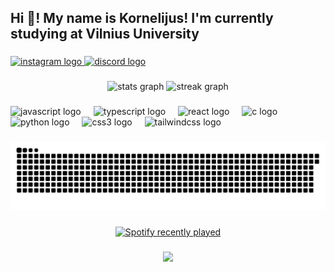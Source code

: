 <h2 align="left">Hi 👋! My name is Kornelijus! I'm currently studying at Vilnius University</h2>

###

<div align="left">
  <a href="https://www.instagram.com/kornelijusbaublys/" target="_blank">
    <img src="https://img.shields.io/static/v1?message=Instagram&logo=instagram&label=&color=E4405F&logoColor=white&labelColor=&style=for-the-badge" height="35" alt="instagram logo"  />
  </a>
  <a href="kornelijus24" target="_blank">
    <img src="https://img.shields.io/static/v1?message=Discord&logo=discord&label=&color=7289DA&logoColor=white&labelColor=&style=for-the-badge" height="35" alt="discord logo"  />
  </a>
</div>

###

<div align="center">
  <img src="https://github-readme-stats.vercel.app/api?username=kornelijus24&hide_title=false&hide_rank=false&show_icons=true&include_all_commits=true&count_private=true&disable_animations=false&theme=dracula&locale=en&hide_border=false&order=1" height="150" alt="stats graph"  />
  <img src="https://streak-stats.demolab.com?user=kornelijus24&locale=en&mode=daily&theme=dracula&hide_border=false&border_radius=5&order=3" height="150" alt="streak graph"  />
</div>

###

<div align="left">
  <img src="https://cdn.jsdelivr.net/gh/devicons/devicon/icons/javascript/javascript-original.svg" height="40" alt="javascript logo"  />
  <img width="12" />
  <img src="https://cdn.jsdelivr.net/gh/devicons/devicon/icons/typescript/typescript-original.svg" height="40" alt="typescript logo"  />
  <img width="12" />
  <img src="https://cdn.jsdelivr.net/gh/devicons/devicon/icons/react/react-original.svg" height="40" alt="react logo"  />
  <img width="12" />
  <img src="https://cdn.jsdelivr.net/gh/devicons/devicon/icons/c/c-original.svg" height="40" alt="c logo"  />
  <img width="12" />
  <img src="https://cdn.jsdelivr.net/gh/devicons/devicon/icons/python/python-original.svg" height="40" alt="python logo"  />
  <img width="12" />
  <img src="https://cdn.jsdelivr.net/gh/devicons/devicon/icons/css3/css3-original.svg" height="40" alt="css3 logo"  />
  <img width="12" />
  <img src="https://cdn.jsdelivr.net/gh/devicons/devicon/icons/tailwindcss/tailwindcss-original-wordmark.svg" height="40" alt="tailwindcss logo"  />
</div>

###

<picture>
  <source media="(prefers-color-scheme: dark)" srcset="https://raw.githubusercontent.com/Kornelijus24/Kornelijus24/output/github-snake-dark.svg" />
  <source media="(prefers-color-scheme: light)" srcset="https://raw.githubusercontent.com/Kornelijus24/Kornelijus24/output/github-snake.svg" />
  <img alt="github-snake" src="https://raw.githubusercontent.com/Kornelijus24/Kornelijus24/output/github-snake.svg" />
</picture>

###

<div align="center">
  <a href="https://open.spotify.com/user/11150020435">
    <img src="https://spotify-recently-played-readme.vercel.app/api?user=11150020435&count=5&unique=false" alt="Spotify recently played"  />
  </a>
</div>

###

<div align="center">
  <img height="200" src="https://media0.giphy.com/media/v1.Y2lkPTc5MGI3NjExNGsxazk0YTByeDUyOG50Y3ZvdTY3bWFmMmRjNGZhOTY1Y3JrcDYxNyZlcD12MV9pbnRlcm5hbF9naWZfYnlfaWQmY3Q9Zw/3o7aD9hC4HyZ1ZPJgk/giphy.gif"  />
</div>

###
<!---
Kornelijus24/Kornelijus24 is a ✨ special ✨ repository because its `README.md` (this file) appears on your GitHub profile.
You can click the Preview link to take a look at your changes.
--->
